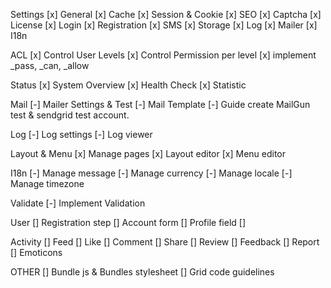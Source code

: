 Settings
[x] General
[x] Cache
[x] Session & Cookie
[x] SEO
[x] Captcha
[x] License
[x] Login
[x] Registration
[x] SMS
[x] Storage
[x] Log
[x] Mailer
[x] I18n

ACL
[x] Control User Levels
[x] Control Permission per level
[x] implement _pass, _can, _allow

Status
[x] System Overview
[x] Health Check
[x] Statistic


Mail
[-] Mailer Settings & Test
[-] Mail Template
[-] Guide create MailGun test & sendgrid test account.

Log 
[-] Log settings
[-] Log viewer

Layout & Menu
[x] Manage pages
[x] Layout editor
[x] Menu editor

I18n 
[-] Manage message
[-] Manage currency
[-] Manage locale
[-] Manage timezone

Validate
[-] Implement Validation

User
[] Registration step
[] Account form
[] Profile field
[]

Activity
[] Feed
[] Like
[] Comment
[] Share
[] Review
[] Feedback
[] Report
[] Emoticons


OTHER
[] Bundle js & Bundles stylesheet
[] Grid code guidelines